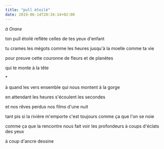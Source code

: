 ```yaml
---
title: "pull étoilé"
date: 2019-06-14T20:34:14+02:00
---
```


*à Orane*

ton pull étoilé reflète
celles de tes yeux
d'enfant

tu crames les mégots comme les heures
jusqu'à la moelle comme ta vie

pour preuve cette couronne
de fleurs et de planètes

qui te monte à la tête

\*

à quand les vers ensemble
qui nous montent à la gorge

en attendant les heures
s'écoulent les secondes

et nos rêves perdus
nos films d'une nuit

tant pis si la rivière
m'emporte c'est toujours
comme ça que l'on se noie

comme ça que la rencontre nous fait voir les profondeurs
à coups d'éclats des yeux

à coup d'ancre dessine
